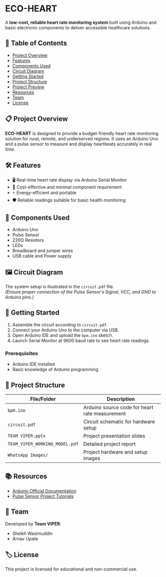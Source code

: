 # ECO-HEART

A **low-cost, reliable heart rate monitoring system** built using Arduino and basic electronic components to deliver accessible healthcare solutions.

## 📝 Table of Contents

- [Project Overview](#project-overview)
- [Features](#features)
- [Components Used](#components-used)
- [Circuit Diagram](#circuit-diagram)
- [Getting Started](#getting-started)
- [Project Structure](#project-structure)
- [Project Preview](#project-preview)
- [Resources](#resources)
- [Team](#team)
- [License](#license)

## 📋 Project Overview

**ECO-HEART** is designed to provide a budget-friendly heart rate monitoring solution for rural, remote, and underserved regions. It uses an Arduino Uno and a pulse sensor to measure and display heartbeats accurately in real time.

## 🛠️ Features

- 🖥️ Real-time heart rate display via Arduino Serial Monitor
- 💸 Cost-effective and minimal component requirement
- ⚡ Energy-efficient and portable
- 🛡️ Reliable readings suitable for basic health monitoring

## 🧩 Components Used

- Arduino Uno
- Pulse Sensor
- 220Ω Resistors
- LEDs
- Breadboard and jumper wires
- USB cable and Power supply

## 🖼️ Circuit Diagram

The system setup is illustrated in the `circuit.pdf` file.  
*(Ensure proper connection of the Pulse Sensor's Signal, VCC, and GND to Arduino pins.)*

## 🚀 Getting Started

1. Assemble the circuit according to `circuit.pdf`.
2. Connect your Arduino Uno to the computer via USB.
3. Open Arduino IDE and upload the `bpm.ino` sketch.
4. Launch Serial Monitor at 9600 baud rate to see heart rate readings.

### Prerequisites

- Arduino IDE installed
- Basic knowledge of Arduino programming

## 📂 Project Structure

| File/Folder | Description |
|-------------|-------------|
| `bpm.ino` | Arduino source code for heart rate measurement |
| `circuit.pdf` | Circuit schematic for hardware setup |
| `TEAM VIPER.pptx` | Project presentation slides |
| `TEAM_VIPER_WORKING_MODEL.pdf` | Detailed project report |
| `WhatsApp Images/` | Project hardware and setup images |



## 📚 Resources

- [Arduino Official Documentation](https://www.arduino.cc/en/Guide/HomePage)
- [Pulse Sensor Project Tutorials](https://pulsesensor.com/pages/code-and-guide)

## 👥 Team

Developed by **Team VIPER**:

- Sheikh Wasimuddin
- Arnav Upate

## 🏷️ License

This project is licensed for educational and non-commercial use.
